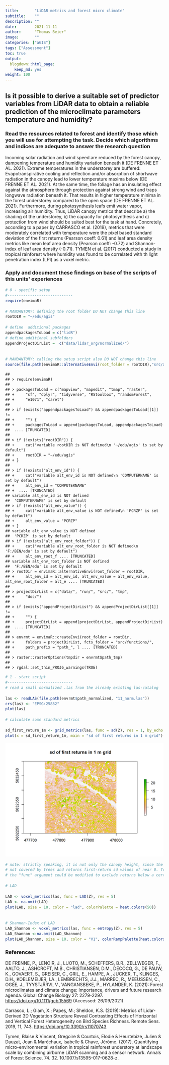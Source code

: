 ```yaml
---
title:       "LiDAR metrics and forest micro climate"
subtitle:    ""
description: ""
date:        2021-11-11
author:      "Thomas Beier"
image:       ""
categories: ["aGIS"]
tags: ["Assessment"]
toc: true
output:
  blogdown::html_page:
    keep_md: yes
weight: 100
---
```





## Is it possible to derive a suitable set of predictor variables from LiDAR data to obtain a reliable prediction of the microclimate parameters temperature and humidity?

### Read the resources related to forest and identify those which you will use for attempting the task. Decide which algorithms and indices are adequate to answer the research question

Incoming solar radiation and wind speed are reduced by the forest canopy, dampening temperature and humidity variation beneath it (DE FRENNE ET AL. 2021). Extreme temperatures in the understorey are buffered: Evapotranspirative cooling and reflection and/or absorption of shortwave radiation in the canopy lead to lower temperature maxima below (DE FRENNE ET AL. 2021). At the same time, the foliage has an insulating effect against the atmosphere through protection against strong wind and traps longwave radiation beneath it. That results in higher temperature minima in the forest understorey compared to the open space (DE FRENNE ET AL. 2021). Furthermore, during photosynthesis leafs emit water vapor, increasing air humidity. Thus, LiDAR canopy metrics that describe a) the shading of the understorey, b) the capacity for photosynthesis and c) protection from wind should be suited best for the task at hand. Concretely, according to a paper by CARRASCO et al. (2019), metrics that were moderately correlated with temperature were the pixel based standard deviation of the first returns (Pearson coeff: 0.61) and leaf area density metrics like mean leaf area density (Pearson coeff: -0.72) and Shannon-index of leaf area density (-0.71). TYMEN et al. (2017) conducted a study in tropical rainforest where humidity was found to be correlated with th light penetration index (LPI) as a voxel metric.

### Apply and document these findings on base of the scripts of this units' experiences


```r
# 0 - specific setup
#-----------------------------
require(envimaR)

# MANDANTORY: defining the root folder DO NOT change this line
rootDIR = "~/edu/agis"

# define  additional packages
appendpackagesToLoad = c("lidR")
# define additional subfolders
appendProjectDirList =  c("data/lidar_org/normalized/")


# MANDANTORY: calling the setup script also DO NOT change this line
source(file.path(envimaR::alternativeEnvi(root_folder = rootDIR),"src/agis_setup.R"),echo = TRUE)
```

```
## 
## > require(envimaR)
## 
## > packagesToLoad = c("mapview", "mapedit", "tmap", "raster", 
## +     "sf", "dplyr", "tidyverse", "RStoolbox", "randomForest", 
## +     "e1071", "caret")
## 
## > if (exists("appendpackagesToLoad") && appendpackagesToLoad[[1]] != 
## +     "") {
## +     packagesToLoad = append(packagesToLoad, appendpackagesToLoad)
##  .... [TRUNCATED] 
## 
## > if (!exists("rootDIR")) {
## +     cat("variable rootDIR is NOT defined\n '~/edu/agis' is set by default")
## +     rootDIR = "~/edu/agis"
## + }
## 
## > if (!exists("alt_env_id")) {
## +     cat("variable alt_env_id is NOT defined\n 'COMPUTERNAME' is set by default")
## +     alt_env_id = "COMPUTERNAME"
## +  .... [TRUNCATED] 
## variable alt_env_id is NOT defined
##  'COMPUTERNAME' is set by default
## > if (!exists("alt_env_value")) {
## +     cat("variable alt_env_value is NOT defined\n 'PCRZP' is set by default")
## +     alt_env_value = "PCRZP"
## + }
## variable alt_env_value is NOT defined
##  'PCRZP' is set by default
## > if (!exists("alt_env_root_folder")) {
## +     cat("variable alt_env_root_folder is NOT defined\n 'F:/BEN/edu' is set by default")
## +     alt_env_root_f .... [TRUNCATED] 
## variable alt_env_root_folder is NOT defined
##  'F:/BEN/edu' is set by default
## > rootDir = envimaR::alternativeEnvi(root_folder = rootDIR, 
## +     alt_env_id = alt_env_id, alt_env_value = alt_env_value, alt_env_root_folder = alt_e .... [TRUNCATED] 
## 
## > projectDirList = c("data/", "run/", "src/", "tmp", 
## +     "doc/")
## 
## > if (exists("appendProjectDirList") && appendProjectDirList[[1]] != 
## +     "") {
## +     projectDirList = append(projectDirList, appendProjectDirList)
##  .... [TRUNCATED] 
## 
## > envrmt = envimaR::createEnvi(root_folder = rootDir, 
## +     folders = projectDirList, fcts_folder = "src/functions/", 
## +     path_prefix = "path_", l .... [TRUNCATED] 
## 
## > raster::rasterOptions(tmpdir = envrmt$path_tmp)
## 
## > rgdal::set_thin_PROJ6_warnings(TRUE)
```

```r
# 1 - start script
#-----------------------------
# read a small normalized .las from the already existing las-catalog

las <- readLAS(file.path(envrmt$path_normalized, "11_norm.las"))
crs(las) <- "EPSG:25832"
plot(las)

# calculate some standard metrics

sd_first_return_1m <- grid_metrics(las, func = sd(Z), res = 1, by_echo = "first")
plot(x = sd_first_return_1m, main = "sd of first returns in 1 m grid")
```

<img src="index_files/figure-html/unnamed-chunk-1-1.png" width="672" />

```r
# note: strictly speaking, it is not only the canopy height, since the road L3092 is 
# not covered by trees and returns first-return sd values of near 0. To avoid this, 
# the "func" argument could be modified to exclude returns below a certain height

# LAD

LAD <- voxel_metrics(las, func = LAD(Z), res = 5)
LAD <- na.omit(LAD)
plot(LAD, size = 10, color = "lad", colorPalette = heat.colors(50))


# Shannon-Index of LAD
LAD_Shannon <- voxel_metrics(las, func = entropy(Z), res = 5)
LAD_Shannon <-na.omit(LAD_Shannon)
plot(LAD_Shannon, size = 10, color = "V1", colorRampPalette(heat.colors(50)))
```

### References:

DE FRENNE, P., LENOIR, J., LUOTO, M., SCHEFFERS, B.R., ZELLWEGER, F., AALTO, J., ASHCROFT, M.B., CHRISTIANSEN, D.M., DECOCQ, G., DE PAUW, K., GOVAERT, S., GREISER, C., GRIL, E., HAMPE, A., JUCKER, T., KLINGES, D.H., KOELEMEIJER, I.A., LEMBRECHTS, J.J., MARREC, R., MEEUSSEN, C., OGÉE, J., TYYSTJÄRVI, V., VANGANSBEKE, P., HYLANDER, K. (2021): Forest microclimates and climate change: Importance, drivers and future research agenda. Global Change Biology 27: 2279-2297. https://doi.org/10.1111/gcb.15569 (Accessed: 26/09/2021)

Carrasco, L.; Giam, X.; Papeş, M.; Sheldon, K.S. (2019): Metrics of Lidar-Derived 3D Vegetation Structure Reveal Contrasting Effects of Horizontal and Vertical Forest Heterogeneity on Bird Species Richness. Remote Sens. 2019, 11, 743. https://doi.org/10.3390/rs11070743

Tymen, Blaise & Vincent, Gregoire & Courtois, Elodie & Heurtebize, Julien & Dauzat, Jean & Maréchaux, Isabelle & Chave, Jérôme. (2017). Quantifying micro-environmental variation in tropical rainforest understory at landscape scale by combining airborne LiDAR scanning and a sensor network. Annals of Forest Science. 74. 32. 10.1007/s13595-017-0628-z. 
